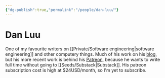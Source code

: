 ```yaml
---
{"dg-publish":true,"permalink":"/people/dan-luu/"}
---
```




# Dan Luu

One of my favourite writers on [[Private/Software engineering\|software engineering]] and other computery things. Much of his work on his [blog](https://danluu.com/), but his more recent work is behind his [Patreon](https://www.patreon.com/danluu), because he wants to write full time without going to [[Seeds/Substack\|Substack]]. His patreon subscription cost is high at $24USD/month, so I'm yet to subscribe.